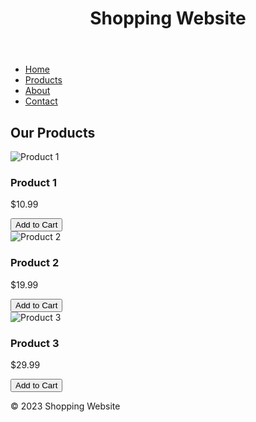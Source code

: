 
<html>
  <head>
    <meta charset="UTF-8">
    <title>Shopping Website</title>
    <link rel="stylesheet" type="text/css" href="style.css">
  </head>
  <body>
    <header>
      <h1>Shopping Website</h1>
    </header>
    <nav>
      <ul>
        <li><a href="#">Home</a></li>
        <li><a href="#">Products</a></li>
        <li><a href="#">About</a></li>
        <li><a href="#">Contact</a></li>
      </ul>
    </nav>
    <main>
      <h2>Our Products</h2>
      <div class="product-grid">
        <div class="product-card">
          <img src="product1.jpg" alt="Product 1">
          <h3>Product 1</h3>
          <p>$10.99</p>
          <button class="add-to-cart-btn" onclick="addToCart('Product 1', 10.99)">Add to Cart</button>
        </div>
        <div class="product-card">
          <img src="product2.jpg" alt="Product 2">
          <h3>Product 2</h3>
          <p>$19.99</p>
          <button class="add-to-cart-btn" onclick="addToCart('Product 2', 19.99)">Add to Cart</button>
        </div>
        <div class="product-card">
          <img src="product3.jpg" alt="Product 3">
          <h3>Product 3</h3>
          <p>$29.99</p>
          <button class="add-to-cart-btn" onclick="addToCart('Product 3', 29.99)">Add to Cart</button>
        </div>
      </div>
    </main>
    <footer>
      <p>&copy; 2023 Shopping Website</p>
    </footer>
    <script src="app.js"></script>
  </body>
</html>
